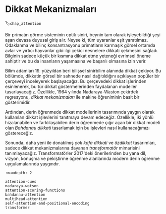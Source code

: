 # Dikkat Mekanizmaları
:label:`chap_attention`

Bir primatın görme sisteminin optik siniri, beynin tam olarak işleyebildiği şeyi aşan devasa duyusal giriş alır. Neyse ki, tüm uyaranlar eşit yaratılmaz. Odaklanma ve bilinç konsantrasyonu primatların karmaşık görsel ortamda avlar ve yırtıcı hayvanlar gibi ilgi çekici nesnelere dikkati çekmesini sağladı. Bilginin sadece küçük bir kısmına dikkat etme yeteneği evrimsel öneme sahiptir ve bu da insanların yaşamasına ve başarılı olmasına izin verir. 

Bilim adamları 19. yüzyıldan beri bilişsel sinirbilim alanında dikkat çekiyor. Bu bölümde, dikkatin görsel bir sahnede nasıl dağıtıldığını açıklayan popüler bir çerçeveyi inceleyerek başlayacağız. Bu çerçevedeki dikkat işlerinden esinlenerek, bu tür dikkat göstermelerinden faydalanan modeller tasarlayacağız. Özellikle, 1964 yılında Nadaraya-Waston çekirdek regresyonu, *dikkat mekanizmaları* ile makine öğreniminin basit bir gösterimidir. 

Ardından, derin öğrenmede dikkat modellerinin tasarımında yaygın olarak kullanılan dikkat işlevlerini tanıtmaya devam edeceğiz. Özellikle, iki yönlü hizalanabilen ve farklılaşabilen derin öğrenmede çığır açan bir dikkat modeli olan *Bahdanau dikkati* tasarlamak için bu işlevleri nasıl kullanacağımızı göstereceğiz. 

Sonunda, daha yeni ile donatılmış
*çok kafa dikkati*
ve *özdikkat* tasarımları, sadece dikkat mekanizmalarına dayanan *transformatör* mimarisini tanımlayacağız. Transformatörler 2017'deki önerilerinden bu yana dil, vizyon, konuşma ve pekiştirme öğrenme alanlarında modern derin öğrenme uygulamalarında yaygındır.

```toc
:maxdepth: 2

attention-cues
nadaraya-watson
attention-scoring-functions
bahdanau-attention
multihead-attention
self-attention-and-positional-encoding
transformer
```
